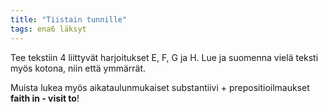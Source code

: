 ```yaml
---
title: "Tiistain tunnille"
tags: ena6 läksyt
---
```


Tee tekstiin 4 liittyvät harjoitukset E, F, G ja H. Lue ja suomenna vielä teksti myös kotona, niin että ymmärrät.

Muista lukea myös aikataulunmukaiset substantiivi + prepositioilmaukset **faith in - visit to**!
